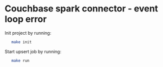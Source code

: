 # Couchbase spark connector - event loop error

Init project by running:

```bash
   make init
```

Start upsert job by running:

```bash
   make run
```
